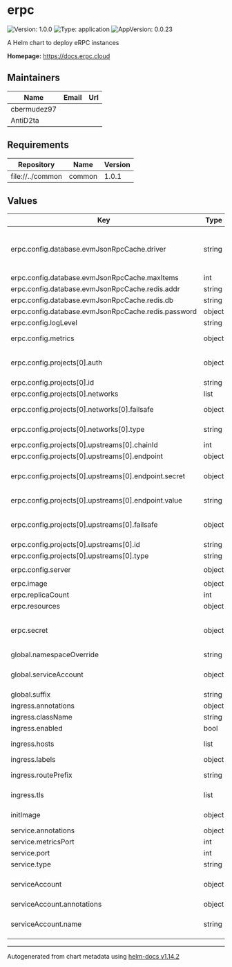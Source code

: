 
# erpc

![Version: 1.0.0](https://img.shields.io/badge/Version-1.0.0-informational?style=flat-square) ![Type: application](https://img.shields.io/badge/Type-application-informational?style=flat-square) ![AppVersion: 0.0.23](https://img.shields.io/badge/AppVersion-0.0.23-informational?style=flat-square)

A Helm chart to deploy eRPC instances

**Homepage:** <https://docs.erpc.cloud>

## Maintainers

| Name | Email | Url |
| ---- | ------ | --- |
| cbermudez97 |  |  |
| AntiD2ta |  |  |

## Requirements

| Repository | Name | Version |
|------------|------|---------|
| file://../common | common | 1.0.1 |

## Values

| Key | Type | Default | Description |
|-----|------|---------|-------------|
| erpc.config.database.evmJsonRpcCache.driver | string | `""` | Cache driver to be used. One of `memory` or `redis`. Other drivers configurations will be ignored. DynamoDB and Postgres drivers are not supported at the moment. Ref: https://docs.erpc.cloud/config/database |
| erpc.config.database.evmJsonRpcCache.maxItems | int | `10000` | Maximum number of items to be cached. |
| erpc.config.database.evmJsonRpcCache.redis.addr | string | `""` | Redis server address. |
| erpc.config.database.evmJsonRpcCache.redis.db | string | `""` | Redis database to be used. |
| erpc.config.database.evmJsonRpcCache.redis.password | object | `{"secret":{"key":"","name":""}}` | Redis server password. |
| erpc.config.logLevel | string | `"warn"` | Erpc log level. |
| erpc.config.metrics | object | `{"enabled":true,"hostV4":"0.0.0.0","hostV6":"[::]","listenV4":true,"listenV6":false,"port":4001}` | Erpc prometheus metrics server configuration. |
| erpc.config.projects[0].auth | object | `{"secretKey":"","type":"secret"}` | Project authentication strategies. Ref: https://docs.erpc.cloud/config/auth. Only `secret` strategy is supported at the moment. |
| erpc.config.projects[0].id | string | `""` |  |
| erpc.config.projects[0].networks | list | `[{"chainId":1,"failsafe":{},"type":"evm"}]` | Project networks to be used. |
| erpc.config.projects[0].networks[0].failsafe | object | `{}` | Failsafe policies to be used for this network. Ref: https://docs.erpc.cloud/config/failsafe |
| erpc.config.projects[0].networks[0].type | string | `"evm"` | Chain type to be used. Only `evm` is supported at the moment. |
| erpc.config.projects[0].upstreams[0].chainId | int | `1` | Upstream chain id to be used. |
| erpc.config.projects[0].upstreams[0].endpoint | object | `{"secret":{"enabled":false,"key":""},"value":""}` | Upstream endpoint to be used. |
| erpc.config.projects[0].upstreams[0].endpoint.secret | object | `{"enabled":false,"key":""}` | Optional secret key to be used. This key is taken from the configured `erpc.secret` resource. |
| erpc.config.projects[0].upstreams[0].endpoint.value | string | `""` | Optional endpoint value. Ignored if the endpoint is using the `secret` configuration. |
| erpc.config.projects[0].upstreams[0].failsafe | object | `{}` | Failsafe policies to be used for this upstream. Ref: https://docs.erpc.cloud/config/failsafe |
| erpc.config.projects[0].upstreams[0].id | string | `""` |  |
| erpc.config.projects[0].upstreams[0].type | string | `"evm"` | Upstream type to be used. |
| erpc.config.server | object | `{"httpHostV4":"0.0.0.0","httpHostV6":"[::]","httpPort":4000,"listenV4":true,"listenV6":false}` | Erpc json-rpc server configuration. |
| erpc.image | object | `{"pullPolicy":"IfNotPresent","repository":"ghcr.io/erpc/erpc","tag":"0.0.23"}` | Erpc image to be used. |
| erpc.replicaCount | int | `3` | Erpc deployment replica count. |
| erpc.resources | object | `{"limits":{"cpu":"2","memory":"3Gi"},"requests":{"cpu":"2","memory":"3Gi"}}` | Erpc container resources. |
| erpc.secret | object | `{"name":""}` | Erpc required secret used for the init container. All keys used for configurations secrets must be defined inside this secret resource. |
| global.namespaceOverride | string | `""` |  |
| global.serviceAccount | object | `{"annotations":{},"create":false}` | Service account. Ref: https://kubernetes.io/docs/tasks/configure-pod-container/configure-service-account/ |
| global.suffix | string | `""` |  |
| ingress.annotations | object | `{}` |  |
| ingress.className | string | `""` | Ingress class name. |
| ingress.enabled | bool | `false` | Enable Ingress. |
| ingress.hosts | list | `[]` | Hostnames. Can be provided if Ingress is enabled. |
| ingress.labels | object | `{}` |  |
| ingress.routePrefix | string | `"/"` | Route prefix. Can skip it if any item of path has the path defined. |
| ingress.tls | list | `[]` | TLS configuration for Ingress Secret must be manually created in the namespace  |
| initImage | object | `{"pullPolicy":"IfNotPresent","repository":"bash","tag":"5.2"}` | Init image is used to generate the erpc config file. |
| service.annotations | object | `{}` | Erpc Service annotations. |
| service.metricsPort | int | `9000` | Erpc Service metrics port. |
| service.port | int | `80` | Erpc Service port. |
| service.type | string | `"ClusterIP"` | Erpc Service type. |
| serviceAccount | object | `{"annotations":{},"name":""}` | Service account. Ref: https://kubernetes.io/docs/tasks/configure-pod-container/configure-service-account/ |
| serviceAccount.annotations | object | `{}` | Annotations to add to the service account. |
| serviceAccount.name | string | `""` | The name of the service account to use. If not set and create is true, a name is generated using the fullname template. |

----------------------------------------------
Autogenerated from chart metadata using [helm-docs v1.14.2](https://github.com/norwoodj/helm-docs/releases/v1.14.2)
